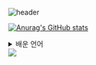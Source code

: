 ![header](https://capsule-render.vercel.app/api?type=waving&color=BDBDC8&height=200&text=Jayoung%20Park&fontAlign=50&fontAlignY=20&fontSize=40&desc=/*Game%20Developer*/&descAlignY=45&descAlign=50&theme=radical=FFFFF)

[![Anurag's GitHub stats](https://github-readme-stats.vercel.app/api?username=parkjay0709&hide=contribs,prs&show,icons=true&theme=graywhite)](https://github.com/anuraghazra/github-readme-stats)

<details>
<summary>
  배운 언어
</summary>
   ![cs](https://img.shields.io/badge/C%23-239120?style=for-the-badge&logo=c-sharp&logoColor=white)
</details>

<img src="https://capsule-render.vercel.app/api?type=waving&color=BDBDC8&height=150&section=footer" />
